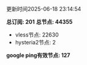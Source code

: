 更新时间2025-06-18 23:14:54

**总订阅: 201**
**总节点: 44355**
- vless节点: 22630
- hysteria2节点: 2

**google ping有效节点: 127**
